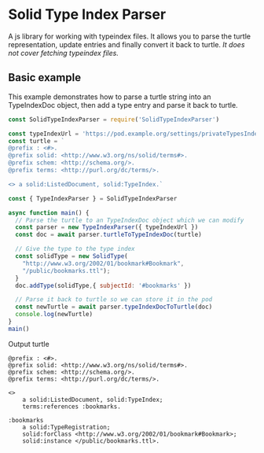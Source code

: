 # Solid Type Index Parser

A js library for working with typeindex files. It allows you to parse the turtle representation, update entries and finally convert it back to turtle. *It does not cover fetching typeindex files.*

## Basic example
This example demonstrates how to parse a turtle string into an TypeIndexDoc object, then add a type entry and parse it back to turtle.

```javascript
const SolidTypeIndexParser = require('SolidTypeIndexParser')

const typeIndexUrl = 'https://pod.example.org/settings/privateTypesIndex.ttl'
const turtle = `
@prefix : <#>.
@prefix solid: <http://www.w3.org/ns/solid/terms#>.
@prefix schem: <http://schema.org/>.
@prefix terms: <http://purl.org/dc/terms/>.

<> a solid:ListedDocument, solid:TypeIndex.`

const { TypeIndexParser } = SolidTypeIndexParser

async function main() {
  // Parse the turtle to an TypeIndexDoc object which we can modify
  const parser = new TypeIndexParser({ typeIndexUrl })
  const doc = await parser.turtleToTypeIndexDoc(turtle)

  // Give the type to the type index
  const solidType = new SolidType(
    "http://www.w3.org/2002/01/bookmark#Bookmark",
    "/public/bookmarks.ttl");
  }
  doc.addType(solidType,{ subjectId: '#bookmarks' })

  // Parse it back to turtle so we can store it in the pod
  const newTurtle = await parser.typeIndexDocToTurtle(doc)
  console.log(newTurtle)
}
main()
```

Output turtle
```text/turtle
@prefix : <#>.
@prefix solid: <http://www.w3.org/ns/solid/terms#>.
@prefix schem: <http://schema.org/>.
@prefix terms: <http://purl.org/dc/terms/>.

<>
    a solid:ListedDocument, solid:TypeIndex;
    terms:references :bookmarks.

:bookmarks
    a solid:TypeRegistration;
    solid:forClass <http://www.w3.org/2002/01/bookmark#Bookmark>;
    solid:instance </public/bookmarks.ttl>.
```
